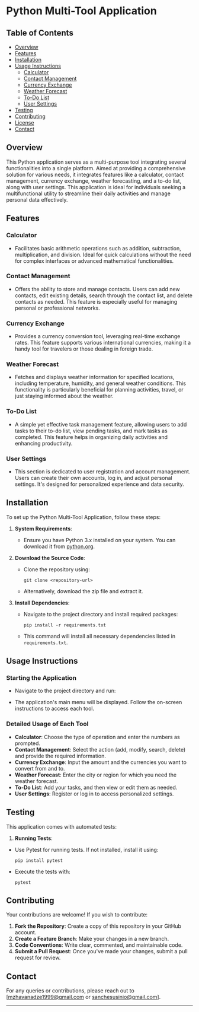 # Python Multi-Tool Application

## Table of Contents
- [Overview](#overview)
- [Features](#features)
- [Installation](#installation)
- [Usage Instructions](#usage-instructions)
  - [Calculator](#calculator)
  - [Contact Management](#contact-management)
  - [Currency Exchange](#currency-exchange)
  - [Weather Forecast](#weather-forecast)
  - [To-Do List](#to-do-list)
  - [User Settings](#user-settings)
- [Testing](#testing)
- [Contributing](#contributing)
- [License](#license)
- [Contact](#contact)

## Overview
This Python application serves as a multi-purpose tool integrating several functionalities into a single platform. Aimed at providing a comprehensive solution for various needs, it integrates features like a calculator, contact management, currency exchange, weather forecasting, and a to-do list, along with user settings. This application is ideal for individuals seeking a multifunctional utility to streamline their daily activities and manage personal data effectively.

## Features

### Calculator
- Facilitates basic arithmetic operations such as addition, subtraction, multiplication, and division. Ideal for quick calculations without the need for complex interfaces or advanced mathematical functionalities.

### Contact Management
- Offers the ability to store and manage contacts. Users can add new contacts, edit existing details, search through the contact list, and delete contacts as needed. This feature is especially useful for managing personal or professional networks.

### Currency Exchange
- Provides a currency conversion tool, leveraging real-time exchange rates. This feature supports various international currencies, making it a handy tool for travelers or those dealing in foreign trade.

### Weather Forecast
- Fetches and displays weather information for specified locations, including temperature, humidity, and general weather conditions. This functionality is particularly beneficial for planning activities, travel, or just staying informed about the weather.

### To-Do List
- A simple yet effective task management feature, allowing users to add tasks to their to-do list, view pending tasks, and mark tasks as completed. This feature helps in organizing daily activities and enhancing productivity.

### User Settings
- This section is dedicated to user registration and account management. Users can create their own accounts, log in, and adjust personal settings. It's designed for personalized experience and data security.

## Installation

To set up the Python Multi-Tool Application, follow these steps:

1. **System Requirements**:
   - Ensure you have Python 3.x installed on your system. You can download it from [python.org](https://www.python.org/downloads/).

2. **Download the Source Code**:
   - Clone the repository using:
     ```
     git clone <repository-url>
     ```
   - Alternatively, download the zip file and extract it.

3. **Install Dependencies**:
   - Navigate to the project directory and install required packages:
     ```
     pip install -r requirements.txt
     ```
   - This command will install all necessary dependencies listed in `requirements.txt`.

## Usage Instructions

### Starting the Application
- Navigate to the project directory and run:

- The application's main menu will be displayed. Follow the on-screen instructions to access each tool.

### Detailed Usage of Each Tool
- **Calculator**: Choose the type of operation and enter the numbers as prompted.
- **Contact Management**: Select the action (add, modify, search, delete) and provide the required information.
- **Currency Exchange**: Input the amount and the currencies you want to convert from and to.
- **Weather Forecast**: Enter the city or region for which you need the weather forecast.
- **To-Do List**: Add your tasks, and then view or edit them as needed.
- **User Settings**: Register or log in to access personalized settings.

## Testing

This application comes with automated tests:

1. **Running Tests**:
 - Use Pytest for running tests. If not installed, install it using:
   ```
   pip install pytest
   ```
 - Execute the tests with:
   ```
   pytest
   ```

## Contributing

Your contributions are welcome! If you wish to contribute:

1. **Fork the Repository**: Create a copy of this repository in your GitHub account.
2. **Create a Feature Branch**: Make your changes in a new branch.
3. **Code Conventions**: Write clear, commented, and maintainable code.
4. **Submit a Pull Request**: Once you've made your changes, submit a pull request for review.

## Contact

For any queries or contributions, please reach out to [mzhavanadze1999@gmail.com or sanchesusinio@gmail.com].

---
